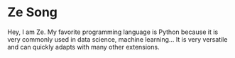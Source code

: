 # Ze Song

Hey, I am Ze. My favorite programming language is Python because it is very commonly used in data science, machine learning... It is very versatile and can quickly adapts with many other extensions.

